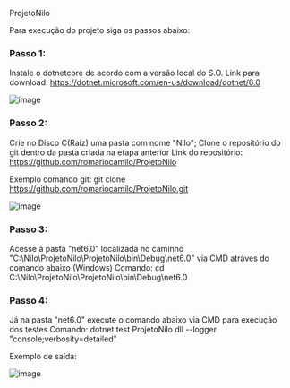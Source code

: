 ProjetoNilo

Para execução do projeto siga os passos abaixo:

### Passo 1:
Instale o dotnetcore de acordo com a versão local do S.O.
Link para download: https://dotnet.microsoft.com/en-us/download/dotnet/6.0

![image](https://user-images.githubusercontent.com/40321935/158284097-dd717450-08c9-47a6-b57e-a051e2e932fc.png)


### Passo 2:
Crie no Disco C(Raiz) uma pasta com nome "Nilo";
Clone o repositório do git dentro da pasta criada na etapa anterior
Link do repositório: https://github.com/romariocamilo/ProjetoNilo

Exemplo comando git:
git clone https://github.com/romariocamilo/ProjetoNilo.git

![image](https://user-images.githubusercontent.com/40321935/158284151-4d603987-0b43-4730-8a16-09780419163d.png)

### Passo 3:
Acesse a pasta "net6.0" localizada no caminho "C:\Nilo\ProjetoNilo\ProjetoNilo\bin\Debug\net6.0" via CMD atráves do comando abaixo (Windows)
Comando: cd C:\Nilo\ProjetoNilo\ProjetoNilo\bin\Debug\net6.0

### Passo 4:
Já na pasta "net6.0" execute o comando abaixo via CMD para execução dos testes
Comando: dotnet test ProjetoNilo.dll --logger "console;verbosity=detailed"

Exemplo de saída:

![image](https://user-images.githubusercontent.com/40321935/158284037-1e4b1b02-41dd-486c-a8ed-d02f94f6fefa.png)
